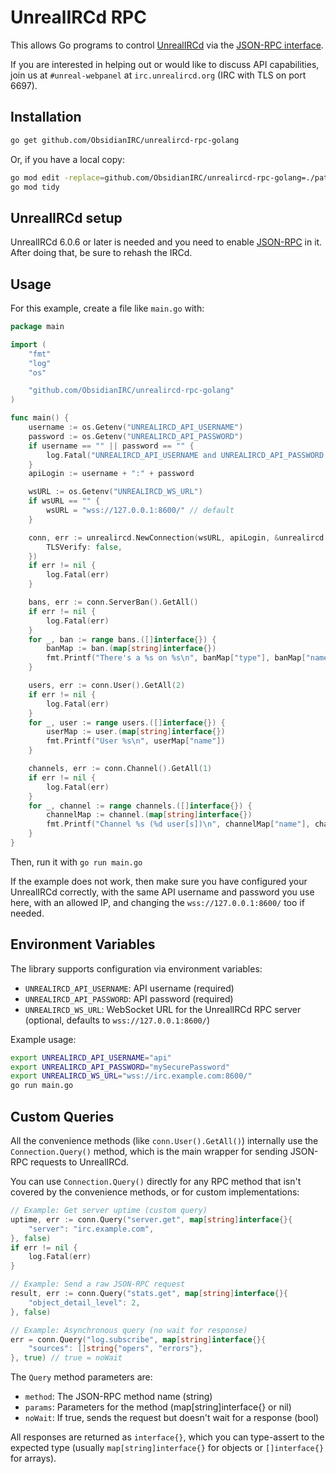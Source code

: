 # UnrealIRCd RPC

This allows Go programs to control [UnrealIRCd](https://www.unrealircd.org/)
via the [JSON-RPC interface](https://www.unrealircd.org/docs/JSON-RPC).

If you are interested in helping out or would like to discuss API
capabilities, join us at `#unreal-webpanel` at `irc.unrealircd.org`
(IRC with TLS on port 6697).

## Installation

```bash
go get github.com/ObsidianIRC/unrealircd-rpc-golang
```

Or, if you have a local copy:

```bash
go mod edit -replace=github.com/ObsidianIRC/unrealircd-rpc-golang=./path/to/local
go mod tidy
```

## UnrealIRCd setup

UnrealIRCd 6.0.6 or later is needed and you need to enable
[JSON-RPC](https://www.unrealircd.org/docs/JSON-RPC) in it.
After doing that, be sure to rehash the IRCd.

## Usage

For this example, create a file like `main.go` with:

```go
package main

import (
	"fmt"
	"log"
	"os"

	"github.com/ObsidianIRC/unrealircd-rpc-golang"
)

func main() {
	username := os.Getenv("UNREALIRCD_API_USERNAME")
	password := os.Getenv("UNREALIRCD_API_PASSWORD")
	if username == "" || password == "" {
		log.Fatal("UNREALIRCD_API_USERNAME and UNREALIRCD_API_PASSWORD environment variables must be set")
	}
	apiLogin := username + ":" + password

	wsURL := os.Getenv("UNREALIRCD_WS_URL")
	if wsURL == "" {
		wsURL = "wss://127.0.0.1:8600/" // default
	}

	conn, err := unrealircd.NewConnection(wsURL, apiLogin, &unrealircd.Options{
		TLSVerify: false,
	})
	if err != nil {
		log.Fatal(err)
	}

	bans, err := conn.ServerBan().GetAll()
	if err != nil {
		log.Fatal(err)
	}
	for _, ban := range bans.([]interface{}) {
		banMap := ban.(map[string]interface{})
		fmt.Printf("There's a %s on %s\n", banMap["type"], banMap["name"])
	}

	users, err := conn.User().GetAll(2)
	if err != nil {
		log.Fatal(err)
	}
	for _, user := range users.([]interface{}) {
		userMap := user.(map[string]interface{})
		fmt.Printf("User %s\n", userMap["name"])
	}

	channels, err := conn.Channel().GetAll(1)
	if err != nil {
		log.Fatal(err)
	}
	for _, channel := range channels.([]interface{}) {
		channelMap := channel.(map[string]interface{})
		fmt.Printf("Channel %s (%d user[s])\n", channelMap["name"], channelMap["num_users"])
	}
}
```

Then, run it with `go run main.go`

If the example does not work, then make sure you have configured your
UnrealIRCd correctly, with the same API username and password you use
here, with an allowed IP, and changing the `wss://127.0.0.1:8600/` too
if needed.

## Environment Variables

The library supports configuration via environment variables:

- `UNREALIRCD_API_USERNAME`: API username (required)
- `UNREALIRCD_API_PASSWORD`: API password (required)
- `UNREALIRCD_WS_URL`: WebSocket URL for the UnrealIRCd RPC server (optional, defaults to `wss://127.0.0.1:8600/`)

Example usage:
```bash
export UNREALIRCD_API_USERNAME="api"
export UNREALIRCD_API_PASSWORD="mySecurePassword"
export UNREALIRCD_WS_URL="wss://irc.example.com:8600/"
go run main.go
```

## Custom Queries

All the convenience methods (like `conn.User().GetAll()`) internally use the `Connection.Query()` method, which is the main wrapper for sending JSON-RPC requests to UnrealIRCd.

You can use `Connection.Query()` directly for any RPC method that isn't covered by the convenience methods, or for custom implementations:

```go
// Example: Get server uptime (custom query)
uptime, err := conn.Query("server.get", map[string]interface{}{
    "server": "irc.example.com",
}, false)
if err != nil {
    log.Fatal(err)
}

// Example: Send a raw JSON-RPC request
result, err := conn.Query("stats.get", map[string]interface{}{
    "object_detail_level": 2,
}, false)

// Example: Asynchronous query (no wait for response)
err = conn.Query("log.subscribe", map[string]interface{}{
    "sources": []string{"opers", "errors"},
}, true) // true = noWait
```

The `Query` method parameters are:
- `method`: The JSON-RPC method name (string)
- `params`: Parameters for the method (map[string]interface{} or nil)
- `noWait`: If true, sends the request but doesn't wait for a response (bool)

All responses are returned as `interface{}`, which you can type-assert to the expected type (usually `map[string]interface{}` for objects or `[]interface{}` for arrays).

